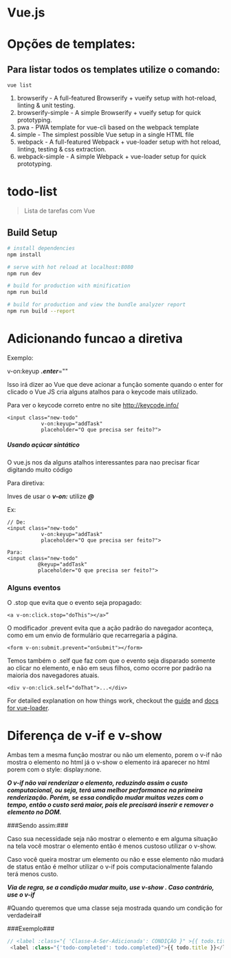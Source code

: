 # Vue.js

# Opções de templates:

## Para listar todos os templates utilize o comando: 

```
vue list
```

1. browserify - A full-featured Browserify + vueify setup with hot-reload, linting & unit testing.
2. browserify-simple - A simple Browserify + vueify setup for quick prototyping.
3. pwa - PWA template for vue-cli based on the webpack template
4. simple - The simplest possible Vue setup in a single HTML file
5. webpack - A full-featured Webpack + vue-loader setup with hot reload, linting, testing & css extraction.
6. webpack-simple - A simple Webpack + vue-loader setup for quick prototyping.



# todo-list

> Lista de tarefas com Vue

## Build Setup

``` bash
# install dependencies
npm install

# serve with hot reload at localhost:8080
npm run dev

# build for production with minification
npm run build

# build for production and view the bundle analyzer report
npm run build --report
```

# Adicionando funcao a diretiva #

Exemplo:

v-on:keyup ***.enter***=""

Isso irá dizer ao Vue que deve acionar a função somente quando o enter for clicado 
o Vue JS cria alguns atalhos para o keycode mais utilizado.

Para ver o keycode correto entre no site http://keycode.info/

```
<input class="new-todo"
           v-on:keyup="addTask"
           placeholder="O que precisa ser feito?">
```

##### Usando açúcar sintático #####

O vue.js nos da alguns atalhos interessantes para nao precisar ficar digitando muito código 

Para diretiva:

Inves de usar o ***v-on:*** utilize ***@***

Ex:

```
// De:
<input class="new-todo"
           v-on:keyup="addTask"
           placeholder="O que precisa ser feito?">

Para:
<input class="new-todo"
          @keyup="addTask"
          placeholder="O que precisa ser feito?">
```

### Alguns eventos ###

O .stop que evita que o evento seja propagado:

```
<a v-on:click.stop="doThis"></a>”
```

O modificador .prevent evita que a ação padrão do navegador aconteça, como em um envio de formulário que recarregaria a página.

``` 
<form v-on:submit.prevent="onSubmit"></form>
```

Temos também o .self que faz com que o evento seja disparado somente ao clicar no elemento, e não em seus filhos, como ocorre por padrão na maioria dos navegadores atuais.

```
<div v-on:click.self="doThat">...</div>
```
For detailed explanation on how things work, checkout the [guide](http://vuejs-templates.github.io/webpack/) and [docs for vue-loader](http://vuejs.github.io/vue-loader).

# Diferença de v-if e v-show #

Ambas tem a mesma função mostrar ou não um elemento, porem o v-if não mostra o elemento no html já o v-show o elemento irá aparecer no html porem com o style: display:none.


***O v-if não vai renderizar o elemento, reduzindo assim o custo computacional, ou seja, terá uma melhor performance na primeira renderização. Porém, se essa condição mudar muitas vezes com o tempo, então o custo será maior, pois ele precisará inserir e remover o elemento no DOM.***

###Sendo assim:###

Caso sua necessidade seja não mostrar o elemento e em alguma situação na tela você mostrar o elemento então é menos custoso utilizar o v-show. 

Caso você queira mostrar um elemento ou não e esse elemento não mudará de status então é melhor utilizar o v-if pois computacionalmente falando terá menos custo.

***Via de regra, se a condição mudar muito, use v-show . Caso contrário, use o v-if***


#Quando queremos que uma classe seja mostrada quando um condição for verdadeira#


###Exemplo###

```javascript
// <label :class="{ 'Classe-A-Ser-Adicionada': CONDIÇÃO }" >{{ todo.title }}</label>
 <label :class="{'todo-completed': todo.completed}">{{ todo.title }}</label>
```



